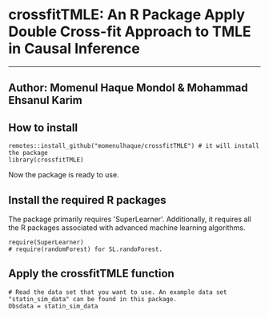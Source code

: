 # crossfitTMLE: An R Package Apply Double Cross-fit Approach to TMLE in Causal Inference 
---
Author: Momenul Haque Mondol & Mohammad Ehsanul Karim
---

## How to install

```{r}
remotes::install_github("momenulhaque/crossfitTMLE") # it will install the package
library(crossfitTMLE) 
```
Now the package is ready to use. 

## Install the required R packages
The package primarily requires 'SuperLearner'. Additionally, it requires all the R packages associated with advanced machine learning algorithms.
```{r}
require(SuperLearner)
# require(randomForest) for SL.randoForest.
```
 
## Apply the crossfitTMLE function
 
```{r}
# Read the data set that you want to use. An example data set "statin_sim_data" can be found in this package.
Obsdata = statin_sim_data 

```
